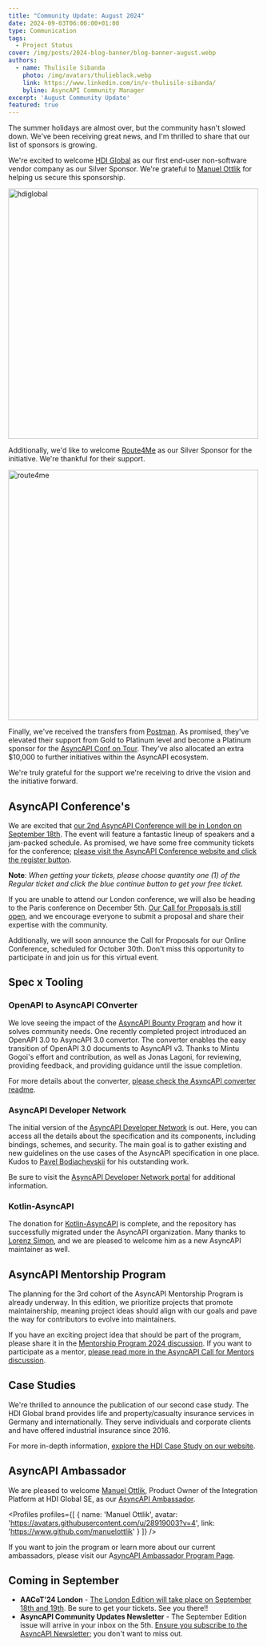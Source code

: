 ```yaml
---
title: "Community Update: August 2024"
date: 2024-09-03T06:00:00+01:00
type: Communication
tags:
  - Project Status
cover: /img/posts/2024-blog-banner/blog-banner-august.webp
authors:
  - name: Thulisile Sibanda
    photo: /img/avatars/thulieblack.webp
    link: https://www.linkedin.com/in/v-thulisile-sibanda/
    byline: AsyncAPI Community Manager
excerpt: 'August Community Update'
featured: true
---
```


The summer holidays are almost over, but the community hasn't slowed down. We've been receiving great news, and I'm thrilled to share that our list of sponsors is growing.

We're excited to welcome [HDI Global](https://www.hdi.global/) as our first end-user non-software vendor company as our Silver Sponsor. We're grateful to [Manuel Ottlik](https://www.linkedin.com/in/manuelottlik) for helping us secure this sponsorship.

<a href='https://www.hdi.global/' target='_blank'>
<img src='/img/sponsors/hdi_logo.png' alt='hdiglobal' width='500px' />
</a>

Additionally, we'd like to welcome [Route4Me](https://www.route4me.com/) as our Silver Sponsor for the initiative. We're thankful for their support.

<a href='https://www.route4me.com/' target='_blank'>
<img src='/img/sponsors/route4me_logo.png' alt='route4me' width='500px' />
</a>

Finally, we've received the transfers from [Postman](https://www.postman.com/). As promised, they've elevated their support from Gold to Platinum level and become a Platinum sponsor for the [AsyncAPI Conf on Tour](https://conference.asyncapi.com/). They've also allocated an extra $10,000 to further initiatives within the AsyncAPI ecosystem.

We're truly grateful for the support we're receiving to drive the vision and the initiative forward.


## AsyncAPI Conference's

We are excited that [our 2nd AsyncAPI Conference will be in London on September 18th](https://conference.asyncapi.com/venue/London). The event will feature a fantastic lineup of speakers and a jam-packed schedule. 
As promised, we have some free community tickets for the conference; [please visit the AsyncAPI Conference website and click the register button](https://conference.asyncapi.com/). 

**Note**: *When getting your tickets, please choose quantity one (1) of the Regular ticket and click the blue continue button to get your free ticket.*

If you are unable to attend our London conference, we will also be heading to the Paris conference on December 5th. [Our Call for Proposals is still open](https://conference.asyncapi.com/venue/Paris), and we encourage everyone to submit a proposal and share their expertise with the community. 

Additionally, we will soon announce the Call for Proposals for our Online Conference, scheduled for October 30th. Don't miss this opportunity to participate in and join us for this virtual event.

## Spec x Tooling

### OpenAPI to AsyncAPI COnverter
We love seeing the impact of the [AsyncAPI Bounty Program](https://github.com/orgs/asyncapi/projects/36/?pane=info) and how it solves community needs. One recently completed project introduced an OpenAPI 3.0 to AsyncAPI 3.0 convertor. The converter enables the easy transition of OpenAPI 3.0 documents to AsyncAPI v3. Thanks to Mintu Gogoi's effort and contribution, as well as Jonas Lagoni, for reviewing, providing feedback, and providing guidance until the issue completion.

For more details about the converter, [please check the AsyncAPI converter readme](https://github.com/asyncapi/converter-js/blob/master/README.md#openapi-30-to-asyncapi-30-conversion).

### AsyncAPI Developer Network

The initial version of the [AsyncAPI Developer Network](https://asyncapi-developer-portal.netlify.app/) is out. Here, you can access all the details about the specification and its components, including bindings, schemes, and security. The main goal is to gather existing and new guidelines on the use cases of the AsyncAPI specification in one place. 
Kudos to [Pavel Bodiachevskii](https://www.linkedin.com/in/pavel-bo/) for his outstanding work.

Be sure to visit the [AsyncAPI Developer Network portal](https://asyncapi-developer-portal.netlify.app/) for additional information.

### Kotlin-AsyncAPI
The donation for [Kotlin-AsyncAPI](https://github.com/asyncapi/kotlin-asyncapi) is complete, and the repository has successfully migrated under the AsyncAPI organization. Many thanks to [Lorenz Simon](https://github.com/lorenzsimon), and we are pleased to welcome him as a new AsyncAPI maintainer as well.

## AsyncAPI Mentorship Program
The planning for the 3rd cohort of the AsyncAPI Mentorship Program is already underway. In this edition, we prioritize projects that promote maintainership, meaning project ideas should align with our goals and pave the way for contributors to evolve into maintainers.

If you have an exciting project idea that should be part of the program, please share it in the [Mentorship Program 2024 discussion](https://github.com/orgs/asyncapi/discussions/1361). If you want to participate as a mentor, [please read more in the AsyncAPI Call for Mentors discussion](https://github.com/orgs/asyncapi/discussions/1350).

## Case Studies
We're thrilled to announce the publication of our second case study. The HDI Global brand provides life and property/casualty insurance services in Germany and internationally. They serve individuals and corporate clients and have offered industrial insurance since 2016.

For more in-depth information, [explore the HDI Case Study on our website](https://www.asyncapi.com/casestudies/hdiglobal).


## AsyncAPI Ambassador

We are pleased to welcome [Manuel Ottlik](https://www.linkedin.com/in/manuelottlik), Product Owner of the Integration Platform at HDI Global SE, as our [AsyncAPI Ambassador](https://www.asyncapi.com/community/ambassadors/manuelottlik).

  <Profiles profiles={[
  {
    name: 'Manuel Ottlik',
    avatar: 'https://avatars.githubusercontent.com/u/28919003?v=4',
    link: 'https://www.github.com/manuelottlik'
  }
]} />

If you want to join the program or learn more about our current ambassadors, please visit our A[syncAPI Ambassador Program Page](https://www.asyncapi.com/community/ambassadors).

## Coming in September
- **AACoT'24 London** - [The London Edition will take place on September 18th and 19th](https://conference.asyncapi.com/venue/London). Be sure to get your tickets. See you there!!
- **AsyncAPI Community Updates Newsletter** - The September Edition issue will arrive in your inbox on the 5th. [Ensure you subscribe to the AsyncAPI Newsletter](https://www.asyncapi.com/newsletter); you don't want to miss out.